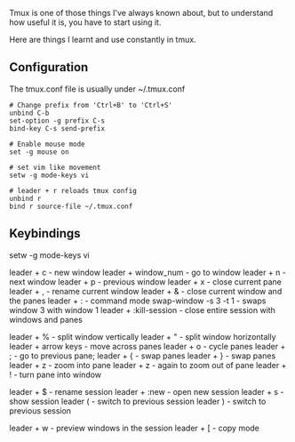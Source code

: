 
Tmux is one of those things I've always known about, but to understand how useful it is, you have to start using it.

Here are things I learnt and use constantly in tmux.


## Configuration
The tmux.conf file is usually under ~/.tmux.conf

```
# Change prefix from 'Ctrl+B' to 'Ctrl+S'
unbind C-b
set-option -g prefix C-s
bind-key C-s send-prefix

# Enable mouse mode
set -g mouse on

# set vim like movement
setw -g mode-keys vi

# leader + r reloads tmux config
unbind r
bind r source-file ~/.tmux.conf
```


## Keybindings

setw -g mode-keys vi


leader + c - new window
leader + window_num - go to window
leader + n - next window
leader + p - previous window
leader + x - close current pane
leader + , - rename current window
leader + & - close current window and the panes
leader + : - command mode
        swap-window -s 3 -t 1            - swaps window 3 with window 1
        leader + :kill-session - close entire session with windows and panes


leader + % - split window vertically
leader + " - split window horizontally
leader + arrow keys - move across panes
leader + o - cycle panes
leader + ; - go to previous pane;
leader + { - swap panes
leader + } - swap panes
leader + z - zoom into pane
leader + z - again to zoom out of pane
leader + ! - turn pane into window

leader + $ - rename session
leader + :new - open new session
leader + s - show session
leader ( - switch to previous session
leader ) - switch to previous session

leader + w - preview windows in the session
leader + [ - copy mode